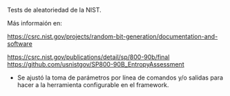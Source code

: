 
Tests de aleatoriedad de la NIST.

Más informaión en:

https://csrc.nist.gov/projects/random-bit-generation/documentation-and-software

https://csrc.nist.gov/publications/detail/sp/800-90b/final
https://github.com/usnistgov/SP800-90B_EntropyAssessment

* Se ajustó la toma de parámetros por línea de comandos y/o salidas para hacer a la herramienta configurable en el framework.

